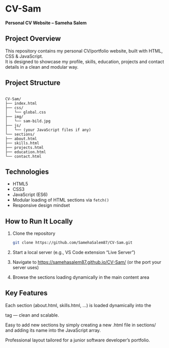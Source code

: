 # CV-Sam  
**Personal CV Website – Sameha Salem**

## Project Overview  
This repository contains my personal CV/portfolio website, built with HTML, CSS & JavaScript.  
It is designed to showcase my profile, skills, education, projects and contact details in a clean and modular way.

## Project Structure  
```

CV-Sam/
├── index.html
├── css/
│   └── global.css
├── img/
│   └── sam-bild.jpg
├── js/
│   └── (your JavaScript files if any)
└── sections/
├── about.html
├── skills.html
├── projects.html
├── education.html
└── contact.html

````

##  Technologies  
- HTML5  
- CSS3  
- JavaScript (ES6)  
- Modular loading of HTML sections via `fetch()`  
- Responsive design mindset  

## How to Run It Locally  
1. Clone the repository  
   ```bash
   git clone https://github.com/SamehaSalem87/CV-Sam.git
3. Start a local server (e.g., VS Code extension “Live Server”)

4. Navigate to https://samehasalem87.github.io/CV-Sam/ (or the port your server uses)

5. Browse the sections loading dynamically in the main content area

## Key Features

Each section (about.html, skills.html, …) is loaded dynamically into the <main> tag — clean and scalable.

Easy to add new sections by simply creating a new .html file in sections/ and adding its name into the JavaScript array.

Professional layout tailored for a junior software developer’s portfolio.


